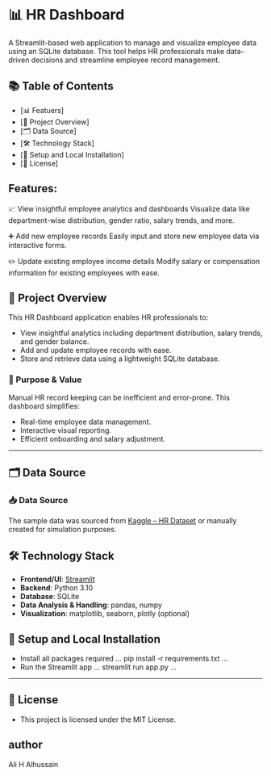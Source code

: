 # 📊 HR Dashboard
A Streamlit-based web application to manage and visualize employee data using an SQLite database. This tool helps HR professionals make data-driven decisions and streamline employee record management.

## 📚 Table of Contents

- [📊 Featuers]
- [📌 Project Overview]
- [🗂️ Data Source]
- [🛠️ Technology Stack]
- [🚀 Setup and Local Installation]
- [📄 License]

## Features:

📈 View insightful employee analytics and dashboards
Visualize data like department-wise distribution, gender ratio, salary trends, and more.

➕ Add new employee records
Easily input and store new employee data via interactive forms.

✏️ Update existing employee income details
Modify salary or compensation information for existing employees with ease.

## 📌 Project Overview
This HR Dashboard application enables HR professionals to:
- View insightful analytics including department distribution, salary trends, and gender balance.
- Add and update employee records with ease.
- Store and retrieve data using a lightweight SQLite database.

### 🎯 Purpose & Value

Manual HR record keeping can be inefficient and error-prone. This dashboard simplifies:
- Real-time employee data management.
- Interactive visual reporting.
- Efficient onboarding and salary adjustment.


---

## 🗂️ Data Source 
 
 ### 📥 Data Source
The sample data was sourced from [Kaggle – HR Dataset](https://www.kaggle.com/datasets) or manually created for simulation purposes.

## 🛠️ Technology Stack

- **Frontend/UI**: [Streamlit](https://streamlit.io/)
- **Backend**: Python 3.10
- **Database**: SQLite
- **Data Analysis & Handling**: pandas, numpy
- **Visualization**: matplotlib, seaborn, plotly (optional)

## 🚀 Setup and Local Installation
- Install all packages required
...
pip install -r requirements.txt
...
- Run the Streamlit app
...
streamlit run app.py
...

---

## 📄 License

- This project is licensed under the MIT License.

## author 
Ali H Alhussain